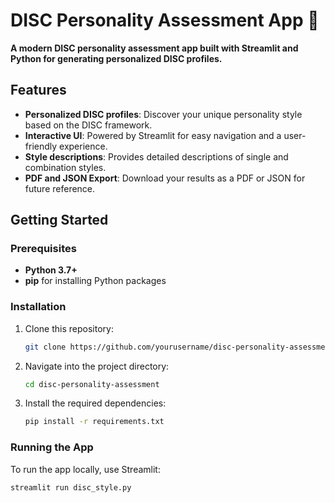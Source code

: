 # DISC Personality Assessment App :bust_in_silhouette:

**A modern DISC personality assessment app built with Streamlit and Python for generating personalized DISC profiles.**

## Features
- **Personalized DISC profiles**: Discover your unique personality style based on the DISC framework.
- **Interactive UI**: Powered by Streamlit for easy navigation and a user-friendly experience.
- **Style descriptions**: Provides detailed descriptions of single and combination styles.
- **PDF and JSON Export**: Download your results as a PDF or JSON for future reference.

## Getting Started

### Prerequisites
- **Python 3.7+**
- **pip** for installing Python packages

### Installation

1. Clone this repository:
    ```bash
    git clone https://github.com/yourusername/disc-personality-assessment.git
    ```
2. Navigate into the project directory:
    ```bash
    cd disc-personality-assessment
    ```
3. Install the required dependencies:
    ```bash
    pip install -r requirements.txt
    ```

### Running the App

To run the app locally, use Streamlit:

```bash
streamlit run disc_style.py
